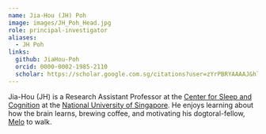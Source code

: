 ```yaml
---
name: Jia-Hou (JH) Poh
image: images/JH_Poh_Head.jpg
role: principal-investigator
aliases:
  - JH Poh
links:
  github: JiaHou-Poh 
  orcid: 0000-0002-1985-2110
  scholar: https://scholar.google.com.sg/citations?user=zYrPBRYAAAAJ&hl=en&oi=ao
---
```


Jia-Hou (JH) is a Research Assistant Professor at the [Center for Sleep and Cognition](https://medicine.nus.edu.sg/csc/) at the [National University of Singapore](https://nus.edu.sg/). He enjoys learning about how the brain learns, brewing coffee, and motivating his dogtoral-fellow, [Melo](_members/MeloPoh.md) to walk. 
